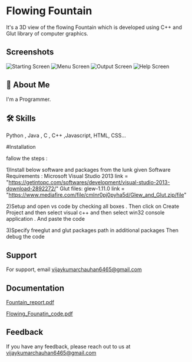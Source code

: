 # Flowing Fountain


It's a 3D view of the flowing Fountain which is developed using C++ and Glut library of computer graphics.


## Screenshots

![Starting Screen ](https://user-images.githubusercontent.com/89354259/188107023-a86417fd-d745-4d22-922a-13c5ba92014e.png)
![Menu Screen](https://user-images.githubusercontent.com/89354259/188107052-f0078fb1-4b31-41c5-a3c8-b9f081bb205f.png)
![Output Screen](https://user-images.githubusercontent.com/89354259/188107089-89c3789e-c10f-430c-9e62-0c3d45dee0d6.png)
![Help Screen](https://user-images.githubusercontent.com/89354259/188107103-088aca7a-02d3-4877-a298-4e77a38bf720.png)


## 🚀 About Me
I'm a Programmer.



## 🛠 Skills
Python , Java , C , C++ ,Javascript, HTML, CSS...

#Installation

fallow the steps :  

1)Install below software and packages from the lunk given
   Software Requirements : Microsoft Visual Studio 2013
                           link = "https://getintopc.com/softwares/development/visual-studio-2013-download-2892272/"
                           Glut files: glew-1.11.0
                           link = "https://www.mediafire.com/file/cmlnr0pj0pyha5d/Glew_and_Glut.zip/file"                          
 
2)Setup and open vs code by checking all boxes . Then click on Create Project 
   and then select visual c++ and then select win32 console application .
   And paste the code 
 
3)Specify freeglut and glut packages path in additional packages 
  Then debug the code 
## Support

For support, email vijaykumarchauhan6465@gmail.com 


## Documentation

[Fountain_report.pdf](https://github.com/MrChauhan6465/CG_Flowing_Fountain_using_c-/files/9476698/Fountain_report.pdf)

[Flowing_Founatin_code.pdf](https://github.com/MrChauhan6465/CG_Flowing_Fountain_using_c-/files/9476699/Flowing_Founatin_code.pdf)



## Feedback

If you have any feedback, please reach out to us at vijaykumarchauhan6465@gmail.com


